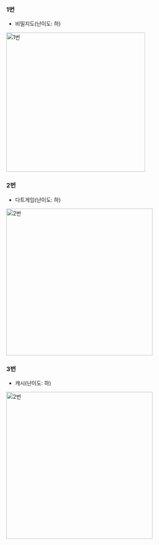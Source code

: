### 1번
- 비밀지도(난이도: 하)

<img width="370" alt="1번" src="https://user-images.githubusercontent.com/23096309/64540763-a37eed80-d35b-11e9-918c-238a80b991da.png">

### 2번
- 다트게임(난이도: 하)
<img width="390" alt="2번" src="https://user-images.githubusercontent.com/23096309/64541122-54858800-d35c-11e9-89be-078e53ecf05e.png">

### 3번
- 캐시(난이도: 하)
<img width="390" alt="2번" src="https://user-images.githubusercontent.com/23096309/64541122-54858800-d35c-11e9-89be-078e53ecf05e.png">
